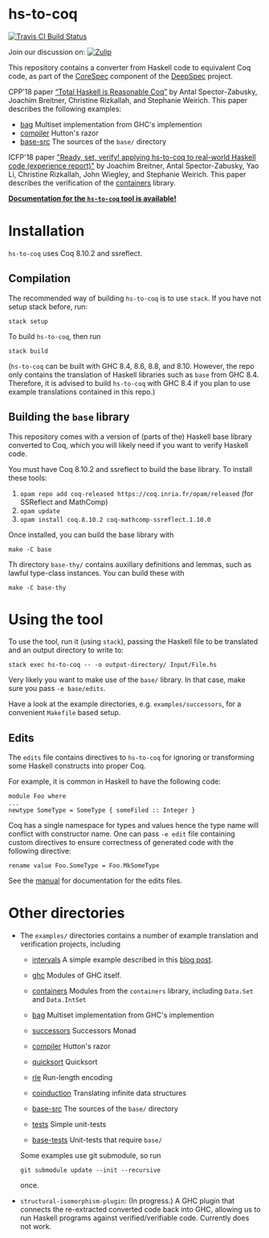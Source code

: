 
# hs-to-coq

[![Travis CI Build
Status](https://travis-ci.org/antalsz/hs-to-coq.svg?branch=master)](https://travis-ci.org/antalsz/hs-to-coq)

Join our discussion on: [![Zulip](https://img.shields.io/badge/Zulip-chat-informational.svg)](https://coq.zulipchat.com/#narrow/stream/240767-hs-to-coq-devs.20.26.20users)

This repository contains a converter from Haskell code to equivalent
Coq code, as part of the [CoreSpec] component of the [DeepSpec]
project.

CPP'18 paper [“Total Haskell is Reasonable
Coq”](https://arxiv.org/abs/1711.09286) by Antal Spector-Zabusky,
Joachim Breitner, Christine Rizkallah, and Stephanie Weirich. This
paper describes the following examples:

  * [bag](examples/bag) Multiset implementation from GHC's implemention
  * [compiler](examples/compiler) Hutton's razor
  * [base-src](examples/base-src) The sources of the `base/` directory


ICFP'18 paper ["Ready, set, verify! applying hs-to-coq to real-world
Haskell code (experience
report)"](https://dl.acm.org/citation.cfm?id=3236784) by Joachim
Breitner, Antal Spector-Zabusky, Yao Li, Christine Rizkallah, John
Wiegley, and Stephanie Weirich.  This paper describes the verification
of the [containers](examples/containers) library.


[**Documentation for the `hs-to-coq` tool is
available!**](https://hs-to-coq.readthedocs.io/en/latest/)

# Installation

`hs-to-coq` uses Coq 8.10.2 and ssreflect.

## Compilation

The recommended way of building `hs-to-coq` is to use `stack`. If you have not
setup stack before, run:

    stack setup

To build `hs-to-coq`, then run

    stack build

(`hs-to-coq` can be built with GHC 8.4, 8.6, 8.8, and 8.10. However, the repo
only contains the translation of Haskell libraries such as `base` from GHC
8.4. Therefore, it is advised to build `hs-to-coq` with GHC 8.4 if you plan to
use example translations contained in this repo.)

## Building the `base` library

This repository comes with a version of (parts of the) Haskell base library
converted to Coq, which you will likely need if you want to verify Haskell
code.

You must have Coq 8.10.2 and ssreflect to build the base library. To
install these tools:

  1. `opam repo add coq-released https://coq.inria.fr/opam/released` (for
     SSReflect and MathComp)
  2. `opam update`
  3. `opam install coq.8.10.2 coq-mathcomp-ssreflect.1.10.0`

Once installed, you can build the base library with

    make -C base

Th directory `base-thy/` contains auxillary definitions and lemmas, such as
lawful type-class instances. You can build these with

    make -C base-thy

# Using the tool

To use the tool, run it (using `stack`), passing the Haskell file to be
translated and an output directory to write to:

    stack exec hs-to-coq -- -o output-directory/ Input/File.hs

Very likely you want to make use of the `base/` library. In that case, make
sure you pass `-e base/edits`.

Have a look at the example directories, e.g. `examples/successors`, for a
convenient `Makefile` based setup.

## Edits

The `edits` file contains directives to `hs-to-coq` for ignoring or
transforming some Haskell constructs into proper Coq.

For example, it is common in Haskell to have the following code:

```
module Foo where
...
newtype SomeType = SomeType { someFiled :: Integer }
```

Coq has a single namespace for types and values hence the type name
will conflict with constructor name. One can pass `-e edit` file
containing custom directives to ensure correctness of generated code
with the following directive:

```
rename value Foo.SomeType = Foo.MkSomeType
```


See the [manual](https://hs-to-coq.readthedocs.io/en/latest/) for documentation
for the edits files.


# Other directories

* The `examples/` directories contains a number of example translation and
  verification projects, including

  * [intervals](examples/intervals) A simple example described in this
    [blog post](https://www.joachim-breitner.de/blog/734-Finding_bugs_in_Haskell_code_by_proving_it).

  * [ghc](examples/ghc) Modules of GHC itself.
  * [containers](examples/containers) Modules from the `containers` library,
	including `Data.Set` and `Data.IntSet`
  * [bag](examples/bag) Multiset implementation from GHC's implemention
  * [successors](examples/successors) Successors Monad
  * [compiler](examples/compiler) Hutton's razor
  * [quicksort](examples/quicksort) Quicksort
  * [rle](examples/rle) Run-length encoding
  * [coinduction](examples/coinduction) Translating infinite data structures
  * [base-src](examples/base-src) The sources of the `base/` directory
  * [tests](examples/tests) Simple unit-tests
  * [base-tests](examples/base-tests) Unit-tests that require `base/`


  Some examples use git submodule, so run

      git submodule update --init --recursive

  once.

* `structural-isomorphism-plugin`: (In progress.)  A GHC plugin that connects
   the re-extracted converted code back into GHC, allowing us to run Haskell
   programs against verified/verifiable code.  Currently does not work.


[CoreSpec]: https://deepspec.org/entry/Project/Haskell+CoreSpec
[DeepSpec]: http://www.deepspec.org/
